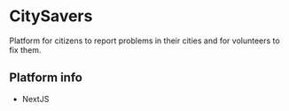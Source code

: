# CitySavers

Platform for citizens to report problems in their cities and for volunteers to fix them.

## Platform info

- NextJS
